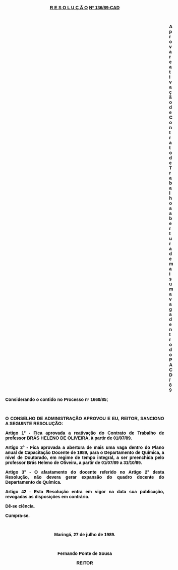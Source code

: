 <BODY TEXT="#000000">

<FONT FACE="Arial"><P ALIGN="JUSTIFY"></P>
<B><U><P ALIGN="CENTER">R E S O L U &Ccedil; &Atilde; O</U> <U>Nº 136/89-CAD</P>
<P ALIGN="JUSTIFY"></P>
</U><P ALIGN="JUSTIFY">&nbsp;</P><DIR>
<DIR>
<DIR>
<DIR>
<DIR>
<DIR>
<DIR>
<DIR>
<DIR>
<DIR>
<DIR>
<DIR>
<DIR>

<P ALIGN="JUSTIFY">Aprova reativa&ccedil;&atilde;o de Contrato de Trabalho a abertura de mais uma vaga dentro do PACD/89</P>
</B><P ALIGN="JUSTIFY"></P></DIR>
</DIR>
</DIR>
</DIR>
</DIR>
</DIR>
</DIR>
</DIR>
</DIR>
</DIR>
</DIR>
</DIR>
</DIR>

<P ALIGN="JUSTIFY">Considerando o contido no Processo nº 1660/85;</P>
<P ALIGN="JUSTIFY"></P>
<P ALIGN="JUSTIFY">&nbsp;</P>
<B><P ALIGN="JUSTIFY">O CONSELHO DE ADMINISTRA&Ccedil;&Atilde;O APROVOU E EU, REITOR, SANCIONO A SEGUINTE RESOLU&Ccedil;&Atilde;O:</P>
</B><P ALIGN="JUSTIFY"></P>
<P ALIGN="JUSTIFY">Artigo 1° - Fica aprovada a reativa&ccedil;&atilde;o do Contrato de Trabalho de professor BR&Aacute;S HELENO DE OLIVEIRA, &agrave; partir de 01/07/89.</P>
<P ALIGN="JUSTIFY">Artigo 2° - Fica aprovada a abertura de mais uma vaga dentro do Plano anual de Capacita&ccedil;&atilde;o  Docente de 1989, para o Departamento de Qu&iacute;mica, a n&iacute;vel de Doutorado, em regime de tempo integral, a ser preenchida pelo professor Br&aacute;s Heleno de Oliveira, a partir de 01/07/89 a 31/10/89.</P>
<P ALIGN="JUSTIFY">Artigo 3° - O afastamento do docente referido no Artigo 2° desta Resolu&ccedil;&atilde;o, n&atilde;o devera gerar expans&atilde;o do quadro docente do Departamento de Qu&iacute;mica.</P>
<P ALIGN="JUSTIFY">Artigo 42 - Esta Resolu&ccedil;&atilde;o entra em vigor na data sua publica&ccedil;&atilde;o, revogadas as disposi&ccedil;&otilde;es em contr&aacute;rio. </P>
<P ALIGN="JUSTIFY">D&ecirc;-se ci&ecirc;ncia. </P>
<P ALIGN="JUSTIFY">Cumpra-se. </P>
<P ALIGN="JUSTIFY"></P>
<P ALIGN="CENTER">&nbsp;</P>
<P ALIGN="CENTER">Maring&aacute;, 27 de julho de 1989.</P>
<P ALIGN="CENTER"></P>
<P ALIGN="CENTER">&nbsp;</P>
<P ALIGN="CENTER">Fernando Ponte de Sousa</P>
<P ALIGN="CENTER">REITOR</P>
<P ALIGN="JUSTIFY"></P>
<P ALIGN="JUSTIFY">&nbsp;</P></FONT></BODY>
